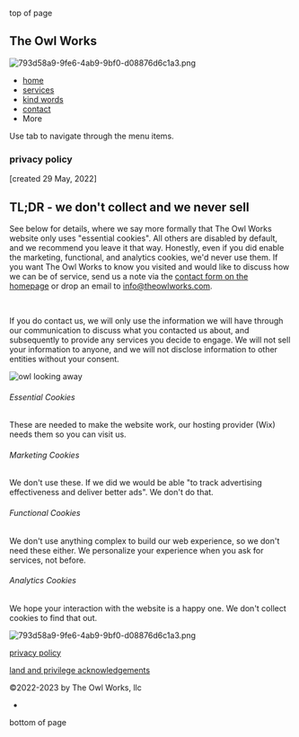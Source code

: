top of page

The Owl Works
-------------

![793d58a9-9fe6-4ab9-9bf0-d08876d6c1a3.png](https://static.wixstatic.com/media/df3cf1_0bd083a5534e466cb6534bd2f28e7942~mv2.png/v1/fill/w_57,h_71,al_c,q_85,usm_0.66_1.00_0.01,enc_auto/793d58a9-9fe6-4ab9-9bf0-d08876d6c1a3.png)

* [home](https://www.theowlworks.com/)
* [services](https://www.theowlworks.com/)
* [kind words](https://www.theowlworks.com/)
* [contact](https://www.theowlworks.com/)
* More
    

Use tab to navigate through the menu items.

### privacy policy  
\[created 29 May, 2022\]

TL;DR - we don't collect and we never sell
------------------------------------------

See below for details, where we say more formally that The Owl Works website only uses "essential cookies". All others are disabled by default, and we recommend you leave it that way. Honestly, even if you did enable the marketing, functional, and analytics cookies, we'd never use them. If you want The Owl Works to know you visited and would like to discuss how we can be of service, send us a note via the [contact form on the homepage](https://www.theowlworks.com/) or drop an email to [info@theowlworks.com](mailto:info@theowlworks.com?subject=Someone%20sent%20a%20note%20to%20the%20owl%20works). 

​

If you do contact us, we will only use the information we will have through our communication to discuss what you contacted us about, and subsequently to provide any services you decide to engage. We will not sell your information to anyone, and we will not disclose information to other entities without your consent.

![owl looking away](https://static.wixstatic.com/media/df3cf1_4c4b87dcecdf44179e6d5ecbe60c557d~mv2.jpg/v1/fill/w_243,h_345,al_c,q_80,usm_0.66_1.00_0.01,enc_auto/P1020432_JPG.jpg)

###### Essential Cookies

These are needed to make the website work, our hosting provider (Wix) needs them so you can visit us.

###### Marketing Cookies

We don't use these. If we did we would be able "to track advertising effectiveness and deliver better ads". We don't do that.

###### Functional Cookies

We don't use anything complex to build our web experience, so we don't need these either. We personalize your experience when you ask for services, not before.

###### Analytics Cookies

We hope your interaction with the website is a happy one. We don't collect cookies to find that out. 

![793d58a9-9fe6-4ab9-9bf0-d08876d6c1a3.png](https://static.wixstatic.com/media/df3cf1_0bd083a5534e466cb6534bd2f28e7942~mv2.png/v1/fill/w_84,h_105,al_c,q_85,usm_0.66_1.00_0.01,blur_3,enc_auto/793d58a9-9fe6-4ab9-9bf0-d08876d6c1a3.png)

[privacy policy](https://www.theowlworks.com/privacy-policy)

[land and privilege acknowledgements](https://www.theowlworks.com/land-privilege-acknowledgement)

©2022-2023 by The Owl Works, llc

* [](https://www.linkedin.com/company/theowlworks)

bottom of page